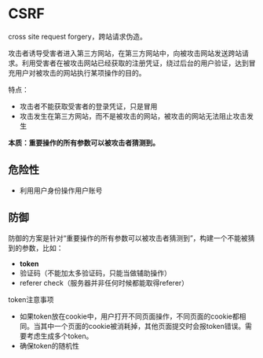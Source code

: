 # CSRF

cross site request forgery，跨站请求伪造。

攻击者诱导受害者进入第三方网站，在第三方网站中，向被攻击网站发送跨站请求。利用受害者在被攻击网站已经获取的注册凭证，绕过后台的用户验证，达到冒充用户对被攻击的网站执行某项操作的目的。

特点：

* 攻击者不能获取受害者的登录凭证，只是冒用
* 攻击发生在第三方网站，而不是被攻击的网站，被攻击的网站无法阻止攻击发生

**本质：重要操作的所有参数可以被攻击者猜测到。**

## 危险性

* 利用用户身份操作用户账号

## 防御

防御的方案是针对“重要操作的所有参数可以被攻击者猜测到”，构建一个不能被猜到的参数，比如：

* **token**
* 验证码（不能加太多验证码，只能当做辅助操作）
* referer check（服务器并非任何时候都能取得referer）

token注意事项

* 如果token放在cookie中，用户打开不同页面操作，不同页面的cookie都相同。当其中一个页面的cookie被消耗掉，其他页面提交时会报token错误。需要考虑生成多个token。
* 确保token的随机性

